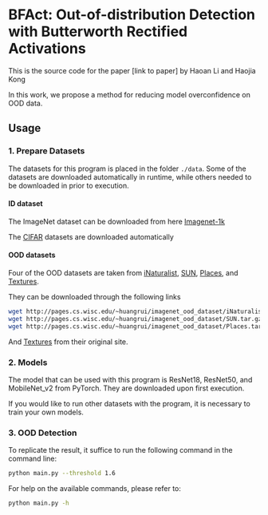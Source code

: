 # BFAct: Out-of-distribution Detection with Butterworth Rectified Activations

This is the source code for the paper [link to paper] by Haoan Li and Haojia Kong

In this work, we propose a method for reducing model overconfidence on OOD data.

## Usage

### 1. Prepare Datasets

The datasets for this program is placed in the folder `./data`. Some of the datasets are downloaded automatically in runtime, while others needed to be downloaded in prior to execution.

#### ID dataset

The ImageNet dataset can be downloaded from here [Imagenet-1k ](http://www.image-net.org/challenges/LSVRC/2012/index)

The [CIFAR](https://www.cs.toronto.edu/~kriz/cifar.html) datasets are downloaded automatically

#### OOD datasets

Four of the OOD datasets are taken from [iNaturalist](https://arxiv.org/pdf/1707.06642.pdf), [SUN](https://vision.princeton.edu/projects/2010/SUN/paper.pdf), [Places](http://places2.csail.mit.edu/PAMI_places.pdf), 
and [Textures](https://arxiv.org/pdf/1311.3618.pdf).

They can be downloaded through the following links

```bash
wget http://pages.cs.wisc.edu/~huangrui/imagenet_ood_dataset/iNaturalist.tar.gz
wget http://pages.cs.wisc.edu/~huangrui/imagenet_ood_dataset/SUN.tar.gz
wget http://pages.cs.wisc.edu/~huangrui/imagenet_ood_dataset/Places.tar.gz
```

And [Textures](https://www.robots.ox.ac.uk/~vgg/data/dtd/) from their original site.

### 2. Models

The model that can be used with this program is ResNet18, ResNet50, and MobileNet_v2 from PyTorch. They are downloaded upon first execution. 

If you would like to run other datasets with the program, it is necessary to train your own models.

### 3. OOD Detection

To replicate the result, it suffice to run the following command in the command line:

```bash
python main.py --threshold 1.6
```

For help on the available commands, please refer to:

```bash
python main.py -h
```
